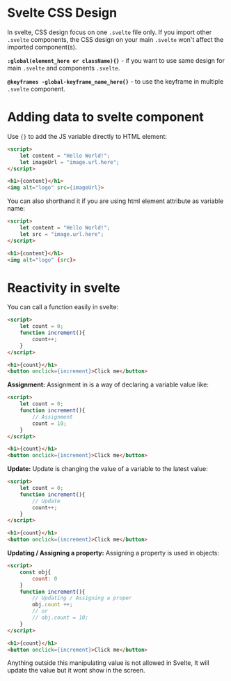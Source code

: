 # Svelte CSS Design
In svelte, CSS design focus on one `.svelte` file only. If you import other `.svelte` components, the CSS design on your main `.svelte` won't affect the imported component(s).

**`:global(element_here or className){}`** - if you want to use same design for main `.svelte` and components `.svelte`.

**`@keyframes -global-keyframe_name_here{}`** - to use the keyframe in multiple `.svelte` component.

# Adding data to svelte component
Use `{}` to add the JS variable directly to HTML element:
```html
<script>
	let content = "Hello World!";
	let imageUrl = "image.url.here";
</script>

<h1>{content}</h1>
<img alt="logo" src={imageUrl}>
```

You can also shorthand it if you are using html element attribute as variable name:
```html
<script>
	let content = "Hello World!";
	let src = "image.url.here";
</script>

<h1>{content}</h1>
<img alt="logo" {src}>
```

# Reactivity in svelte
You can call a function easily in svelte:
```html
<script>
	let count = 0;
	function increment(){
		count++;
	}
</script>

<h1>{count}</h1>
<button onclick={increment}>Click me</button>
```

**Assignment:**
Assignment in is a way of declaring a variable value like:
```html
<script>
	let count = 0;
	function increment(){
		// Assignment
		count = 10;
	}
</script>

<h1>{count}</h1>
<button onclick={increment}>Click me</button>
```

**Update:**
Update is changing the value of a variable to the latest value:
```html
<script>
	let count = 0;
	function increment(){
		// Update
		count++;
	}
</script>

<h1>{count}</h1>
<button onclick={increment}>Click me</button>
```

**Updating / Assigning a property:**
Assigning a property is used in objects:
```html
<script>
	const obj{
		count: 0
	}
	function increment(){
		// Updating / Assigning a proper
		obj.count ++;
		// or
		// obj.count = 10;
	}
</script>

<h1>{count}</h1>
<button onclick={increment}>Click me</button>
```

Anything outside this manipulating value is not allowed in Svelte, It will update the value but it wont show in the screen.

